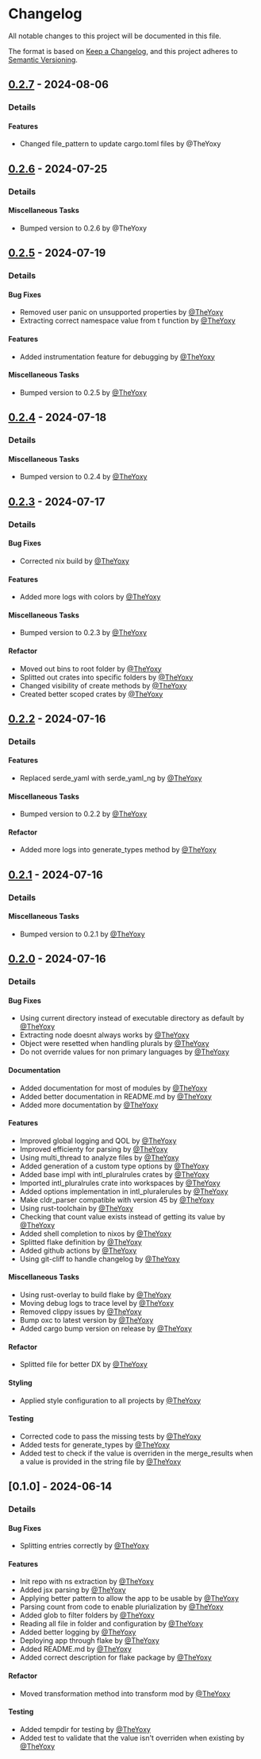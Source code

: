 # Changelog

All notable changes to this project will be documented in this file.

The format is based on [Keep a Changelog](https://keepachangelog.com/en/1.0.0/),
and this project adheres to [Semantic Versioning](https://semver.org/spec/v2.0.0.html).

## [0.2.7] - 2024-08-06
### Details
#### Features
- Changed file_pattern to update cargo.toml files by @TheYoxy

## [0.2.6] - 2024-07-25
### Details
#### Miscellaneous Tasks
- Bumped version to 0.2.6 by @TheYoxy

## [0.2.5] - 2024-07-19
### Details
#### Bug Fixes
- Removed user panic on unsupported properties by [@TheYoxy](https://github.com/TheYoxy)
- Extracting correct namespace value from t function by [@TheYoxy](https://github.com/TheYoxy)

#### Features
- Added instrumentation feature for debugging by [@TheYoxy](https://github.com/TheYoxy)

#### Miscellaneous Tasks
- Bumped version to 0.2.5 by [@TheYoxy](https://github.com/TheYoxy)

## [0.2.4] - 2024-07-18
### Details
#### Miscellaneous Tasks
- Bumped version to 0.2.4 by [@TheYoxy](https://github.com/TheYoxy)

## [0.2.3] - 2024-07-17
### Details
#### Bug Fixes
- Corrected nix build by [@TheYoxy](https://github.com/TheYoxy)

#### Features
- Added more logs with colors by [@TheYoxy](https://github.com/TheYoxy)

#### Miscellaneous Tasks
- Bumped version to 0.2.3 by [@TheYoxy](https://github.com/TheYoxy)

#### Refactor
- Moved out bins to root folder by [@TheYoxy](https://github.com/TheYoxy)
- Splitted out crates into specific folders by [@TheYoxy](https://github.com/TheYoxy)
- Changed visibility of create methods by [@TheYoxy](https://github.com/TheYoxy)
- Created better scoped crates by [@TheYoxy](https://github.com/TheYoxy)

## [0.2.2] - 2024-07-16
### Details
#### Features
- Replaced serde_yaml with serde_yaml_ng by [@TheYoxy](https://github.com/TheYoxy)

#### Miscellaneous Tasks
- Bumped version to 0.2.2 by [@TheYoxy](https://github.com/TheYoxy)

#### Refactor
- Added more logs into generate_types method by [@TheYoxy](https://github.com/TheYoxy)

## [0.2.1] - 2024-07-16
### Details
#### Miscellaneous Tasks
- Bumped version to 0.2.1 by [@TheYoxy](https://github.com/TheYoxy)

## [0.2.0] - 2024-07-16
### Details
#### Bug Fixes
- Using current directory instead of executable directory as default by [@TheYoxy](https://github.com/TheYoxy)
- Extracting node doesnt always works by [@TheYoxy](https://github.com/TheYoxy)
- Object were resetted when handling plurals by [@TheYoxy](https://github.com/TheYoxy)
- Do not override values for non primary languages by [@TheYoxy](https://github.com/TheYoxy)

#### Documentation
- Added documentation for most of modules by [@TheYoxy](https://github.com/TheYoxy)
- Added better documentation in README.md by [@TheYoxy](https://github.com/TheYoxy)
- Added more documentation by [@TheYoxy](https://github.com/TheYoxy)

#### Features
- Improved global logging and QOL by [@TheYoxy](https://github.com/TheYoxy)
- Improved efficienty for parsing by [@TheYoxy](https://github.com/TheYoxy)
- Using multi_thread to analyze files by [@TheYoxy](https://github.com/TheYoxy)
- Added generation of a custom type options by [@TheYoxy](https://github.com/TheYoxy)
- Added base impl with intl_pluralrules crates by [@TheYoxy](https://github.com/TheYoxy)
- Imported intl_pluralrules crate into workspaces by [@TheYoxy](https://github.com/TheYoxy)
- Added options implementation in intl_pluralerules by [@TheYoxy](https://github.com/TheYoxy)
- Make cldr_parser compatible with version 45 by [@TheYoxy](https://github.com/TheYoxy)
- Using rust-toolchain by [@TheYoxy](https://github.com/TheYoxy)
- Checking that count value exists instead of getting its value by [@TheYoxy](https://github.com/TheYoxy)
- Added shell completion to nixos by [@TheYoxy](https://github.com/TheYoxy)
- Splitted flake definition by [@TheYoxy](https://github.com/TheYoxy)
- Added github actions by [@TheYoxy](https://github.com/TheYoxy)
- Using git-cliff to handle changelog by [@TheYoxy](https://github.com/TheYoxy)

#### Miscellaneous Tasks
- Using rust-overlay to build flake by [@TheYoxy](https://github.com/TheYoxy)
- Moving debug logs to trace level by [@TheYoxy](https://github.com/TheYoxy)
- Removed clippy issues by [@TheYoxy](https://github.com/TheYoxy)
- Bump oxc to latest version by [@TheYoxy](https://github.com/TheYoxy)
- Added cargo bump version on release by [@TheYoxy](https://github.com/TheYoxy)

#### Refactor
- Splitted file for better DX by [@TheYoxy](https://github.com/TheYoxy)

#### Styling
- Applied style configuration to all projects by [@TheYoxy](https://github.com/TheYoxy)

#### Testing
- Corrected code to pass the missing tests by [@TheYoxy](https://github.com/TheYoxy)
- Added tests for generate_types by [@TheYoxy](https://github.com/TheYoxy)
- Added test to check if the value is overriden in the merge_results when a value is provided in the string file by [@TheYoxy](https://github.com/TheYoxy)

## [0.1.0] - 2024-06-14
### Details
#### Bug Fixes
- Splitting entries correctly by [@TheYoxy](https://github.com/TheYoxy)

#### Features
- Init repo with ns extraction by [@TheYoxy](https://github.com/TheYoxy)
- Added jsx parsing by [@TheYoxy](https://github.com/TheYoxy)
- Applying better pattern to allow the app to be usable by [@TheYoxy](https://github.com/TheYoxy)
- Parsing count from code to enable plurialization by [@TheYoxy](https://github.com/TheYoxy)
- Added glob to filter folders by [@TheYoxy](https://github.com/TheYoxy)
- Reading all file in folder and configuration by [@TheYoxy](https://github.com/TheYoxy)
- Added better logging by [@TheYoxy](https://github.com/TheYoxy)
- Deploying app through flake by [@TheYoxy](https://github.com/TheYoxy)
- Added README.md by [@TheYoxy](https://github.com/TheYoxy)
- Added correct description for flake package by [@TheYoxy](https://github.com/TheYoxy)

#### Refactor
- Moved transformation method into transform mod by [@TheYoxy](https://github.com/TheYoxy)

#### Testing
- Added tempdir for testing by [@TheYoxy](https://github.com/TheYoxy)
- Added test to validate that the value isn't overriden when existing by [@TheYoxy](https://github.com/TheYoxy)

[0.2.7]: https://github.com/TheYoxy/i18next-parser-rs/compare/0.2.6..0.2.7
[0.2.6]: https://github.com/TheYoxy/i18next-parser-rs/compare/0.2.5..0.2.6
[0.2.5]: https://github.com/TheYoxy/i18next-parser-rs/compare/0.2.4..0.2.5
[0.2.4]: https://github.com/TheYoxy/i18next-parser-rs/compare/0.2.3..0.2.4
[0.2.3]: https://github.com/TheYoxy/i18next-parser-rs/compare/0.2.2..0.2.3
[0.2.2]: https://github.com/TheYoxy/i18next-parser-rs/compare/0.2.1..0.2.2
[0.2.1]: https://github.com/TheYoxy/i18next-parser-rs/compare/0.2.0..0.2.1
[0.2.0]: https://github.com/TheYoxy/i18next-parser-rs/compare/0.1.0..0.2.0

<!-- generated by git-cliff -->
